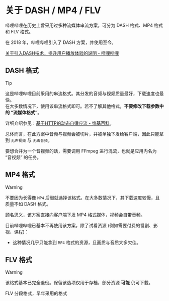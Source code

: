 # 关于 DASH / MP4 / FLV

哔哩哔哩在历史上曾采用过多种流媒体串流方案，可分为 DASH 格式、MP4 格式和 FLV 格式。

在 2018 年，哔哩哔哩引入了 DASH 方案，并使用至今。

[关于引入DASH技术，提升用户播放体验的说明 - 哔哩哔哩](https://www.bilibili.com/opus/151958829152526799)

## DASH 格式

> [!TIP]
> 这是哔哩哔哩目前采用的串流格式。其分发的音频与视频质量最好，下载速度也最快。<br>
> 在大多数情况下，使用该串流格式即可。若不了解其他格式，**不要修改下载参数中的 “流媒体格式”**。

详细介绍参见：[基于HTTP的动态自适应流 - 维基百科](https://zh.wikipedia.org/wiki/%E5%9F%BA%E4%BA%8EHTTP%E7%9A%84%E5%8A%A8%E6%80%81%E8%87%AA%E9%80%82%E5%BA%94%E6%B5%81)。

总体而言，在此方案中音频与视频会被切片，并被单独下发给客户端，因此只能拿到 `无声视频` 与 `无画音频`。

要想合并为一个音视频的话，需要调用 FFmpeg 进行混流，也就是应用内名为 “音视频” 的任务。

## MP4 格式

> [!WARNING]
> 不要因为长得像 `MP4` 后缀就选择该格式。在大多数情况下，其下载速度较慢，且质量不如 DASH 格式。

顾名思义，该方案直接向客户端下发 MP4 格式媒体，视频会自带音频。

目前哔哩哔哩已基本不再使用该方案，除了试看资源 (例如需要付费的番剧、影视、课程)：
  - 这种情况几乎只能拿到 `MP4` 格式的资源，且画质与音质大多欠佳。

## FLV 格式

> [!WARNING]
> 该格式基本已完全退役。保留该选项仅用于存档，部分资源 **可能** 仍可下载。

FLV 分段格式，早年采用的格式